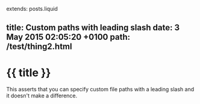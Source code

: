 extends: posts.liquid

title:  Custom paths with leading slash
date:  3 May 2015 02:05:20 +0100
path:  /test/thing2.html
---
# {{ title }}

This asserts that you can specify custom file paths with a leading slash and it doesn't make a difference.
